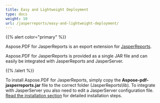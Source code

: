 ```yaml
---
title: Easy and Lightweight Deployment
type: docs
weight: 10
url: /jasperreports/easy-and-lightweight-deployment/
---
```


{{% alert color="primary" %}} 

Aspose.PDF for JasperReports is an export extension for [JasperReports](http://www.jaspersoft.com/jasperreports).

Aspose.PDF for JasperReports is provided as a single JAR file and can easily be integrated with JasperReports and JasperServer. 

{{% /alert %}} 

To install Aspose.PDF for JasperReports, simply copy the **Aspose-pdf-jasperreports.jar** file to the correct folder (JasperReports\lib). To integrate with JasperServer you also need to edit a JasperServer configuration file. [Read the installation section](/pdf/jasperreports/installation-html/) for detailed installation steps. 
